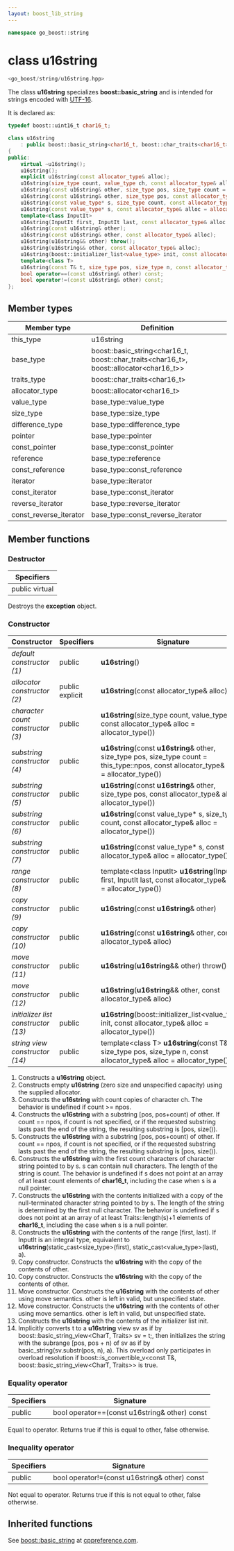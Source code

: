 ```yaml
---
layout: boost_lib_string
---
```


```c++
namespace go_boost::string
```

# class u16string

```c++
<go_boost/string/u16string.hpp>
```

The class **u16string** specializes **boost\::basic_string** and is intended for strings
encoded with [UTF-16](https://en.wikipedia.org/wiki/UTF-16).

It is declared as:

```c++
typedef boost::uint16_t char16_t;

class u16string
    : public boost::basic_string<char16_t, boost::char_traits<char16_t>, boost::allocator<char16_t>>
{
public:
    virtual ~u16string();
    u16string();
    explicit u16string(const allocator_type& alloc);
    u16string(size_type count, value_type ch, const allocator_type& alloc = allocator_type());
    u16string(const u16string& other, size_type pos, size_type count = this_type::npos, const allocator_type& alloc = allocator_type());
    u16string(const u16string& other, size_type pos, const allocator_type& alloc = allocator_type());
    u16string(const value_type* s, size_type count, const allocator_type& alloc = allocator_type());
    u16string(const value_type* s, const allocator_type& alloc = allocator_type());
    template<class InputIt>
    u16string(InputIt first, InputIt last, const allocator_type& alloc = allocator_type());
    u16string(const u16string& other);
    u16string(const u16string& other, const allocator_type& alloc);
    u16string(u16string&& other) throw();
    u16string(u16string&& other, const allocator_type& alloc);
    u16string(boost::initializer_list<value_type> init, const allocator_type& alloc = allocator_type());
    template<class T>
    u16string(const T& t, size_type pos, size_type n, const allocator_type& alloc = allocator_type());
    bool operator==(const u16string& other) const;
    bool operator!=(const u16string& other) const;
};
```

## Member types

Member type | Definition
-|-
this_type | u16string
base_type | boost\::basic_string\<char16_t, boost\::char_traits\<char16_t>, boost\::allocator\<char16_t>>
traits_type | boost\::char_traits\<char16_t>
allocator_type | boost\::allocator\<char16_t>
value_type | base_type\::value_type
size_type | base_type\::size_type
difference_type | base_type\::difference_type
pointer | base_type\::pointer
const_pointer | base_type\::const_pointer
reference | base_type\::reference
const_reference | base_type\::const_reference
iterator | base_type\::iterator
const_iterator | base_type\::const_iterator
reverse_iterator | base_type\::reverse_iterator
const_reverse_iterator | base_type\::const_reverse_iterator

## Member functions

### Destructor

Specifiers |
-|
public virtual |

Destroys the **exception** object.

### Constructor

Constructor | Specifiers | Signature
-|-|-
*default constructor (1)* | public | **u16string**()
*allocator constructor (2)* | public explicit | **u16string**(const allocator_type& alloc)
*character count constructor (3)* | public | **u16string**(size_type count, value_type ch, const allocator_type& alloc = allocator_type())
*substring constructor (4)* | public | **u16string**(const **u16string**& other, size_type pos, size_type count = this_type\::npos, const allocator_type& alloc = allocator_type())
*substring constructor (5)* | public | **u16string**(const **u16string**& other, size_type pos, const allocator_type& alloc = allocator_type())
*substring constructor (6)* | public | **u16string**(const value_type\* s, size_type count, const allocator_type& alloc = allocator_type())
*substring constructor (7)* | public | **u16string**(const value_type\* s, const allocator_type& alloc = allocator_type())
*range constructor (8)* | public | template\<class InputIt> **u16string**(InputIt first, InputIt last, const allocator_type& alloc = allocator_type())
*copy constructor (9)* | public | **u16string**(const **u16string**& other)
*copy constructor (10)* | public | **u16string**(const **u16string**& other, const allocator_type& alloc)
*move constructor (11)* | public | **u16string**(**u16string**&& other) throw()
*move constructor (12)* | public | **u16string**(**u16string**&& other, const allocator_type& alloc)
*initializer list constructor (13)* | public | **u16string**(boost\::initializer_list<value_type> init, const allocator_type& alloc = allocator_type())
*string view constructor (14)* | public | template\<class T> **u16string**(const T& t, size_type pos, size_type n, const allocator_type& alloc = allocator_type())

1. Constructs a **u16string** object.
2. Constructs empty **u16string** (zero size and unspecified capacity) using the supplied allocator.
3. Constructs the **u16string** with count copies of character ch. The behavior is undefined if count >= npos.
4. Constructs the **u16string** with a substring [pos, pos+count) of other. If count == npos, if count is not specified, or if the requested substring lasts past the end of the string, the resulting substring is [pos, size()).
5. Constructs the **u16string** with a substring [pos, pos+count) of other. If count == npos, if count is not specified, or if the requested substring lasts past the end of the string, the resulting substring is [pos, size()).
6. Constructs the **u16string** with the first count characters of character string pointed to by s. s can contain null characters. The length of the string is count. The behavior is undefined if s does not point at an array of at least count elements of **char16_t**, including the case when s is a null pointer.
7. Constructs the **u16string** with the contents initialized with a copy of the null-terminated character string pointed to by s. The length of the string is determined by the first null character. The behavior is undefined if s does not point at an array of at least Traits\::length(s)+1 elements of **char16_t**, including the case when s is a null pointer.
8. Constructs the **u16string** with the contents of the range [first, last). If InputIt is an integral type, equivalent to **u16string**(static_cast<size_type>(first), static_cast<value_type>(last), a).
9. Copy constructor. Constructs the **u16string** with the copy of the contents of other.
10. Copy constructor. Constructs the **u16string** with the copy of the contents of other.
11. Move constructor. Constructs the **u16string** with the contents of other using move semantics. other is left in valid, but unspecified state.
12. Move constructor. Constructs the **u16string** with the contents of other using move semantics. other is left in valid, but unspecified state.
13. Constructs the **u16string** with the contents of the initializer list init.
14. Implicitly converts t to a **u16string** view sv as if by boost\::basic_string_view<CharT, Traits> sv = t;, then initializes the string with the subrange [pos, pos + n) of sv as if by basic_string(sv.substr(pos, n), a). This overload only participates in overload resolution if boost\::is_convertible_v<const T&, boost\::basic_string_view<CharT, Traits>> is true.

### Equality operator

Specifiers | Signature
-|-
public | bool operator==(const u16string& other) const

Equal to operator. Returns true if this is equal to other, false otherwise.

### Inequality operator

Specifiers | Signature
-|-
public | bool operator!=(const u16string& other) const

Not equal to operator. Returns true if this is not equal to other, false otherwise.

## Inherited functions

See [boost\::basic_string](http://en.cppreference.com/w/cpp/string/basic_string) at
[cppreference.com](http://cppreference.com).
